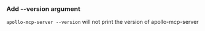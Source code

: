 ### Add --version argument

`apollo-mcp-server --version` will not print the version of apollo-mcp-server